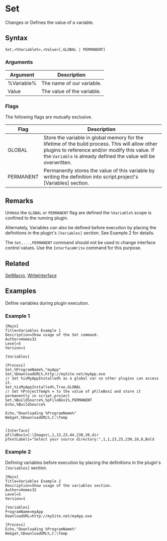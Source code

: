 # Set

Changes or Defines the value of a variable.

## Syntax

```pebakery
Set,<%Variable%>,<Value>[,GLOBAL | PERMANENT]
```

### Arguments

| Argument | Description |
| --- | --- |
| %Variable% | The name of our variable. |
| Value | The value of the variable. |

### Flags

The following flags are mutually exclusive.

| Flag | Description |
| --- | --- |
| GLOBAL | Store the variable in global memory for the lifetime of the build process. This will allow other plugins to reference and/or modify this value. If the `Variable` is already defined the value will be overwritten. |
| PERMANENT | Permanently stores the value of this variable by writing the definition into script.project's [Variables] section. |

## Remarks

Unless the `GLOBAL` or `PERMANENT` flag are defined the `%Variable%` scope is confined to the running plugin.

Alternately, Variables can also be defined before execution by placing the definitions in the plugin's `[Variables]` section. See Example 2 for details.

The `Set,...,PERMANENT` command should not be used to change interface control values. Use the `InterfaceWrite` command for this purpose.

## Related

[SetMacro](./SetMacro.md), [WriteInterface](../08_Interface/WriteInterface.md)

## Examples

Define variables during plugin execution.

### Example 1

```pebakery
[Main]
Title=Variables Example 1
Description=Show usage of the Set command.
Author=Homes32
Level=5
Version=1

[Variables]

[Process]
Set,%ProgramName%,"myApp"
Set,%DownloadURL%,http://mySite.net/myApp.exe
// Set %isMyAppInstalled% as a global var so other plugins can access it.
Set,%isMyAppInstalled%,True,GLOBAL
// Set %ProjectTemp% = to the value of pFileBox1 and store it permanently in script.project
Set,%BuildSource%,%pFileBox1%,PERMANENT
Echo,%BuildSource%

Echo,"Downloading %ProgramName%"
Webget,%DownloadURL%,C:\Temp


[Interface]
pFileBox1=C:\Images\,1,13,23,44,230,20,dir
pTextLabel1="Select your source directory:",1,1,23,25,230,18,8,Bold
```

### Example 2

Defining variables before execution by placing the definitions in the plugin's `[Variables]` section.

```pebakery
[Main]
Title=Variables Example 2
Description=Show usage of the variables section.
Author=Homes32
Level=5
Version=1

[Variables]
ProgramName=myApp
DownloadURL=http://mySite.net/myApp.exe

[Process]
Echo,"Downloading %ProgramName%"
Webget,%DownloadURL%,C:\Temp
```
